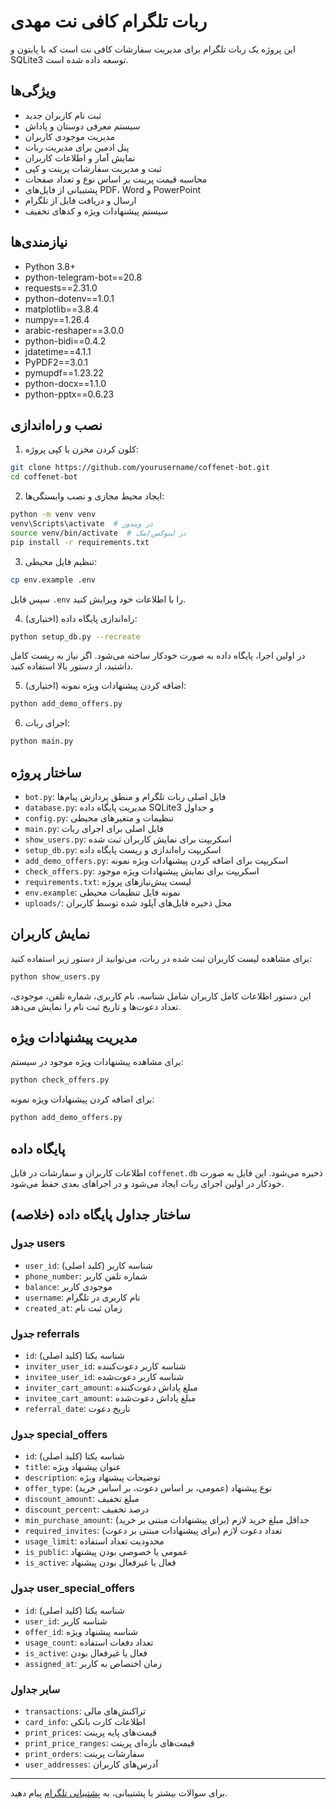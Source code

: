 # ربات تلگرام کافی نت مهدی

این پروژه یک ربات تلگرام برای مدیریت سفارشات کافی نت است که با پایتون و SQLite3 توسعه داده شده است.

## ویژگی‌ها

- ثبت نام کاربران جدید
- سیستم معرفی دوستان و پاداش
- مدیریت موجودی کاربران
- پنل ادمین برای مدیریت ربات
- نمایش آمار و اطلاعات کاربران
- ثبت و مدیریت سفارشات پرینت و کپی
- محاسبه قیمت پرینت بر اساس نوع و تعداد صفحات
- پشتیبانی از فایل‌های PDF، Word و PowerPoint
- ارسال و دریافت فایل از تلگرام
- سیستم پیشنهادات ویژه و کدهای تخفیف

## نیازمندی‌ها

- Python 3.8+
- python-telegram-bot==20.8
- requests==2.31.0
- python-dotenv==1.0.1
- matplotlib==3.8.4
- numpy==1.26.4
- arabic-reshaper==3.0.0
- python-bidi==0.4.2
- jdatetime==4.1.1
- PyPDF2==3.0.1
- pymupdf==1.23.22
- python-docx==1.1.0
- python-pptx==0.6.23

## نصب و راه‌اندازی

1. کلون کردن مخزن یا کپی پروژه:
```bash
git clone https://github.com/yourusername/coffenet-bot.git
cd coffenet-bot
```

2. ایجاد محیط مجازی و نصب وابستگی‌ها:
```bash
python -m venv venv
venv\Scripts\activate  # در ویندوز
source venv/bin/activate  # در لینوکس/مک
pip install -r requirements.txt
```

3. تنظیم فایل محیطی:
```bash
cp env.example .env
```
سپس فایل `.env` را با اطلاعات خود ویرایش کنید.

4. راه‌اندازی پایگاه داده (اختیاری):
```bash
python setup_db.py --recreate
```
در اولین اجرا، پایگاه داده به صورت خودکار ساخته می‌شود. اگر نیاز به ریست کامل داشتید، از دستور بالا استفاده کنید.

5. اضافه کردن پیشنهادات ویژه نمونه (اختیاری):
```bash
python add_demo_offers.py
```

6. اجرای ربات:
```bash
python main.py
```

## ساختار پروژه

- `bot.py`: فایل اصلی ربات تلگرام و منطق پردازش پیام‌ها
- `database.py`: مدیریت پایگاه داده SQLite3 و جداول
- `config.py`: تنظیمات و متغیرهای محیطی
- `main.py`: فایل اصلی برای اجرای ربات
- `show_users.py`: اسکریپت برای نمایش کاربران ثبت شده
- `setup_db.py`: اسکریپت راه‌اندازی و ریست پایگاه داده
- `add_demo_offers.py`: اسکریپت برای اضافه کردن پیشنهادات ویژه نمونه
- `check_offers.py`: اسکریپت برای نمایش پیشنهادات ویژه موجود
- `requirements.txt`: لیست پیش‌نیازهای پروژه
- `env.example`: نمونه فایل تنظیمات محیطی
- `uploads/`: محل ذخیره فایل‌های آپلود شده توسط کاربران

## نمایش کاربران

برای مشاهده لیست کاربران ثبت شده در ربات، می‌توانید از دستور زیر استفاده کنید:

```bash
python show_users.py
```

این دستور اطلاعات کامل کاربران شامل شناسه، نام کاربری، شماره تلفن، موجودی، تعداد دعوت‌ها و تاریخ ثبت نام را نمایش می‌دهد.

## مدیریت پیشنهادات ویژه

برای مشاهده پیشنهادات ویژه موجود در سیستم:
```bash
python check_offers.py
```

برای اضافه کردن پیشنهادات ویژه نمونه:
```bash
python add_demo_offers.py
```

## پایگاه داده

اطلاعات کاربران و سفارشات در فایل `coffenet.db` ذخیره می‌شود. این فایل به صورت خودکار در اولین اجرای ربات ایجاد می‌شود و در اجراهای بعدی حفظ می‌شود.

## ساختار جداول پایگاه داده (خلاصه)

### جدول users
- `user_id`: شناسه کاربر (کلید اصلی)
- `phone_number`: شماره تلفن کاربر
- `balance`: موجودی کاربر
- `username`: نام کاربری در تلگرام
- `created_at`: زمان ثبت نام

### جدول referrals
- `id`: شناسه یکتا (کلید اصلی)
- `inviter_user_id`: شناسه کاربر دعوت‌کننده
- `invitee_user_id`: شناسه کاربر دعوت‌شده
- `inviter_cart_amount`: مبلغ پاداش دعوت‌کننده
- `invitee_cart_amount`: مبلغ پاداش دعوت‌شده
- `referral_date`: تاریخ دعوت

### جدول special_offers
- `id`: شناسه یکتا (کلید اصلی)
- `title`: عنوان پیشنهاد ویژه
- `description`: توضیحات پیشنهاد ویژه
- `offer_type`: نوع پیشنهاد (عمومی، بر اساس دعوت، بر اساس خرید)
- `discount_amount`: مبلغ تخفیف
- `discount_percent`: درصد تخفیف
- `min_purchase_amount`: حداقل مبلغ خرید لازم (برای پیشنهادات مبتنی بر خرید)
- `required_invites`: تعداد دعوت لازم (برای پیشنهادات مبتنی بر دعوت)
- `usage_limit`: محدودیت تعداد استفاده
- `is_public`: عمومی یا خصوصی بودن پیشنهاد
- `is_active`: فعال یا غیرفعال بودن پیشنهاد

### جدول user_special_offers
- `id`: شناسه یکتا (کلید اصلی)
- `user_id`: شناسه کاربر
- `offer_id`: شناسه پیشنهاد ویژه
- `usage_count`: تعداد دفعات استفاده
- `is_active`: فعال یا غیرفعال بودن
- `assigned_at`: زمان اختصاص به کاربر

### سایر جداول
- `transactions`: تراکنش‌های مالی
- `card_info`: اطلاعات کارت بانکی
- `print_prices`: قیمت‌های پایه پرینت
- `print_price_ranges`: قیمت‌های بازه‌ای پرینت
- `print_orders`: سفارشات پرینت
- `user_addresses`: آدرس‌های کاربران

---

برای سوالات بیشتر یا پشتیبانی، به [پشتیبانی تلگرام](https://t.me/mohamminch) پیام دهید.

